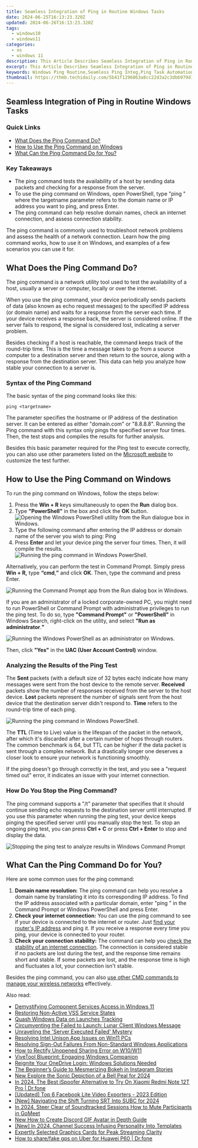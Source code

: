 ```yaml
---
title: Seamless Integration of Ping in Routine Windows Tasks
date: 2024-06-25T16:13:23.320Z
updated: 2024-06-26T16:13:23.320Z
tags:
  - windows10
  - windows11
categories:
  - os
  - windows 11
description: This Article Describes Seamless Integration of Ping in Routine Windows Tasks
excerpt: This Article Describes Seamless Integration of Ping in Routine Windows Tasks
keywords: Windows Ping Routine,Seamless Ping Integ,Ping Task Automation,Easy Ping Windows,Integrated Ping Workflow,Smooth Ping Implementation,Streamlined Ping Use
thumbnail: https://thmb.techidaily.com/5b41f1296863a8cc22d3a2c3dbb979d19c4362b2b1c96fbfb8d71b7193c17bd8.jpg
---
```


## Seamless Integration of Ping in Routine Windows Tasks

### Quick Links

* [What Does the Ping Command Do?](#what-does-the-ping-command-do)
* [How to Use the Ping Command on Windows](#how-to-use-the-ping-command-on-windows)
* [What Can the Ping Command Do for You?](#what-can-the-ping-command-do-for-you)

### Key Takeaways

* The ping command tests the availability of a host by sending data packets and checking for a response from the server.
* To use the ping command on Windows, open PowerShell, type "ping <targetname>" where the targetname parameter refers to the domain name or IP address you want to ping, and press Enter.
* The ping command can help resolve domain names, check an internet connection, and assess connection stability.

 The ping command is commonly used to troubleshoot network problems and assess the health of a network connection. Learn how the ping command works, how to use it on Windows, and examples of a few scenarios you can use it for.

## What Does the Ping Command Do?

 The ping command is a network utility tool used to test the availability of a host, usually a server or computer, locally or over the internet.

 When you use the ping command, your device periodically sends packets of data (also known as echo request messages) to the specified IP address (or domain name) and waits for a response from the server each time. If your device receives a response back, the server is considered online. If the server fails to respond, the signal is considered lost, indicating a server problem.

 Besides checking if a host is reachable, the command keeps track of the round-trip time. This is the time a message takes to go from a source computer to a destination server and then return to the source, along with a response from the destination server. This data can help you analyze how stable your connection to a server is.

### Syntax of the Ping Command

 The basic syntax of the ping command looks like this:

`ping <targetname>`

 The <targetname> parameter specifies the hostname or IP address of the destination server. It can be entered as either "domain.com" or "8.8.8.8". Running the Ping command with this syntax only pings the specified server four times. Then, the test stops and compiles the results for further analysis.

 Besides this basic parameter required for the Ping test to execute correctly, you can also use other parameters listed on the [Microsoft website](https://learn.microsoft.com/en-us/windows-server/administration/windows-commands/ping) to customize the test further.

## How to Use the Ping Command on Windows

 To run the ping command on Windows, follow the steps below:

1. Press the **Win + R** keys simultaneously to open the **Run** dialog box.
2. Type **"PowerShell"** in the box and click the **OK** button.  
![Opening the Windows PowerShell utility from the Run dialogue box in Windows.](https://static1.makeuseofimages.com/wordpress/wp-content/uploads/2023/12/opening-the-windows-powershell-utility-from-the-run-dialogue-box-in-windows.jpg)
3. Type the following command after entering the IP address or domain name of the server you wish to ping: Ping <targetname>
4. Press **Enter** and let your device ping the server four times. Then, it will compile the results.  
![Running the ping command in Windows PowerShell.](https://static1.makeuseofimages.com/wordpress/wp-content/uploads/2023/12/running-the-ping-command-in-windows-powershell.jpg)

 Alternatively, you can perform the test in Command Prompt. Simply press **Win + R,** type **“cmd**,**”** and click **OK**. Then, type the command and press Enter.

![Running the Command Prompt app from the Run dialog box in Windows.](https://static1.makeuseofimages.com/wordpress/wp-content/uploads/2023/12/running-the-command-prompt-app-from-the-run-dialog-box-in-windows.jpg)

 If you are an administrator of a locked corporate-owned PC, you might need to run PowerShell or Command Prompt with administrative privileges to run the ping test. To do so, type **"Command Prompt"** or **"PowerShell"** in Windows Search, right-click on the utility, and select **"Run as administrator**.**"**

![Running the Windows PowerShell as an administrator on Windows.](https://static1.makeuseofimages.com/wordpress/wp-content/uploads/2023/12/running-the-windows-powershell-as-an-administrator-on-windows.jpg)

 Then, click **"Yes"** in the **UAC (User Account Control)** window.

### Analyzing the Results of the Ping Test

 The **Sent** packets (with a default size of 32 bytes each) indicate how many messages were sent from the host device to the remote server. **Received** packets show the number of responses received from the server to the host device. **Lost** packets represent the number of signals sent from the host device that the destination server didn't respond to. **Time** refers to the round-trip time of each ping.

![Running the ping command in Windows PowerShell.](https://static1.makeuseofimages.com/wordpress/wp-content/uploads/2023/12/running-the-ping-command-in-windows-powershell.jpg)

 The **TTL** (Time to Live) value is the lifespan of the packet in the network, after which it's discarded after a certain number of hops through routers. The common benchmark is 64, but TTL can be higher if the data packet is sent through a complex network. But a drastically longer one deserves a closer look to ensure your network is functioning smoothly.

 If the ping doesn't go through correctly in the test, and you see a "request timed out" error, it indicates an issue with your internet connection.

### How Do You Stop the Ping Command?

 The ping command supports a "/t" parameter that specifies that it should continue sending echo requests to the destination server until interrupted. If you use this parameter when running the ping test, your device keeps pinging the specified server until you manually stop the test. To stop an ongoing ping test, you can press **Ctrl + C** or press **Ctrl + Enter** to stop and display the data.

![Stopping the ping test to analyze results in Windows Command Prompt](https://static1.makeuseofimages.com/wordpress/wp-content/uploads/2023/07/3-stop-the-ping-test-by-pressing-ctrl-c-keys-in-windows-command-prompt.jpg)

## What Can the Ping Command Do for You?

 Here are some common uses for the ping command:

1. **Domain name resolution:** The ping command can help you resolve a domain name by translating it into its corresponding IP address. To find the IP address associated with a particular domain, enter "ping <domain name>" in the Command Prompt or Windows PowerShell and press Enter.
2. **Check your internet connection:** You can use the ping command to see if your device is connected to the internet or router. Just [find your router's IP address](https://www.makeuseof.com/tag/find-routers-ip-address/) and ping it. If you receive a response every time you ping, your device is connected to your router.
3. **Check your connection stability:** The command can help you [check the stability of an internet connection](https://www.makeuseof.com/check-stability-internet-connection-windows/). The connection is considered stable if no packets are lost during the test, and the response time remains short and stable. If some packets are lost, and the response time is high and fluctuates a lot, your connection isn't stable.

 Besides the ping command, you can also [use other CMD commands to manage your wireless networks](https://www.makeuseof.com/tag/commands-manage-wireless-networks-windows/) effectively.

<span class="atpl-alsoreadstyle">Also read:</span>
<div><ul>
<li><a href="https://win11-tips.techidaily.com/demystifying-component-services-access-in-windows-11/"><u>Demystifying Component Services Access in Windows 11</u></a></li>
<li><a href="https://win11-tips.techidaily.com/restoring-non-active-vss-service-states/"><u>Restoring Non-Active VSS Service States</u></a></li>
<li><a href="https://win11-tips.techidaily.com/quash-windows-data-on-launches-tracking/"><u>Quash Windows Data on Launches Tracking</u></a></li>
<li><a href="https://win11-tips.techidaily.com/circumventing-the-failed-to-launch-lunar-client-windows-message/"><u>Circumventing the Failed to Launch: Lunar Client Windows Message</u></a></li>
<li><a href="https://win11-tips.techidaily.com/unraveling-the-server-executed-failed-mystery/"><u>Unraveling the 'Server Executed Failed' Mystery</u></a></li>
<li><a href="https://win11-tips.techidaily.com/resolving-intel-unison-app-issues-on-win11-pcs/"><u>Resolving Intel Unison App Issues on Win11 PCs</u></a></li>
<li><a href="https://win11-tips.techidaily.com/resolving-sign-out-failures-from-non-standard-windows-applications/"><u>Resolving Sign-Out Failures From Non-Standard Windows Applications</u></a></li>
<li><a href="https://win11-tips.techidaily.com/how-to-rectify-unopened-sharing-error-on-w10w11/"><u>How to Rectify Unopened Sharing Error on W10/W11</u></a></li>
<li><a href="https://win11-tips.techidaily.com/vivetool-blueprint-engaging-windows-companion/"><u>ViveTool Blueprint: Engaging Windows Companion</u></a></li>
<li><a href="https://win11-tips.techidaily.com/reignite-your-onedrive-login-windows-solutions-needed/"><u>Reignite Your OneDrive Login: Windows Solutions Needed</u></a></li>
<li><a href="https://instagram-clips.techidaily.com/the-beginners-guide-to-mesmerizing-bokeh-in-instagram-stories/"><u>The Beginner’s Guide to Mesmerizing Bokeh in Instagram Stories</u></a></li>
<li><a href="https://audio-editing.techidaily.com/new-explore-the-sonic-depiction-of-a-bell-peal-for-2024/"><u>New Explore the Sonic Depiction of a Bell Peal for 2024</u></a></li>
<li><a href="https://change-location.techidaily.com/in-2024-the-best-ispoofer-alternative-to-try-on-xiaomi-redmi-note-12t-pro-drfone-by-drfone-virtual-android/"><u>In 2024, The Best iSpoofer Alternative to Try On Xiaomi Redmi Note 12T Pro | Dr.fone</u></a></li>
<li><a href="https://facebook-videos.techidaily.com/updated-top-6-facebook-lite-video-exporters-2023-edition/"><u>[Updated] Top 6 Facebook Lite Video Exporters - 2023 Edition</u></a></li>
<li><a href="https://fox-cloud.techidaily.com/new-navigating-the-shift-turning-srt-into-subc-for-2024/"><u>[New] Navigating the Shift  Turning SRT Into SUBC for 2024</u></a></li>
<li><a href="https://video-capture.techidaily.com/in-2024-steer-clear-of-soundtracked-sessions-how-to-mute-participants-in-gomeet/"><u>In 2024, Steer Clear of Soundtracked Sessions  How to Mute Participants in GoMeet</u></a></li>
<li><a href="https://ai-editing-video.techidaily.com/new-how-to-create-discord-gif-avatar-in-depth-guide/"><u>New How to Create Discord GIF Avatar in Depth Guide</u></a></li>
<li><a href="https://eaxpv-info.techidaily.com/new-in-2024-channel-success-infusing-personality-into-templates/"><u>[New] In 2024, Channel Success  Infusing Personality Into Templates</u></a></li>
<li><a href="https://youtube-video-recordings.techidaily.com/expertly-selected-graphics-cards-for-peak-streaming-clarity/"><u>Expertly Selected Graphics Cards for Peak Streaming Clarity</u></a></li>
<li><a href="https://fake-location.techidaily.com/how-to-sharefake-gps-on-uber-for-huawei-p60-drfone-by-drfone-virtual-android/"><u>How to share/fake gps on Uber for Huawei P60 | Dr.fone</u></a></li>
</ul></div>

<ins class="adsbygoogle"
      style="display:block"
      data-ad-client="ca-pub-7571918770474297"
      data-ad-slot="8358498916"
      data-ad-format="auto"
      data-full-width-responsive="true"></ins>